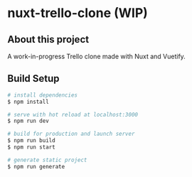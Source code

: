 # nuxt-trello-clone (WIP)

## About this project
A work-in-progress Trello clone made with Nuxt and Vuetify.

## Build Setup

```bash
# install dependencies
$ npm install

# serve with hot reload at localhost:3000
$ npm run dev

# build for production and launch server
$ npm run build
$ npm run start

# generate static project
$ npm run generate
```
